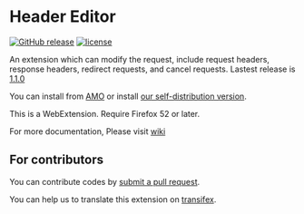 # Header Editor

[![GitHub release](https://img.shields.io/github/release/FirefoxBar/HeaderEditor.svg)](https://github.com/FirefoxBar/HeaderEditor/releases)
[![license](https://img.shields.io/github/license/FirefoxBar/HeaderEditor.svg)](https://github.com/FirefoxBar/HeaderEditor/blob/master/LICENSE)

An extension which can modify the request, include request headers, response headers, redirect requests, and cancel requests. Lastest release is [1.1.0](https://github.com/FirefoxBar/xStyle/releases/tag/1.1.0)

You can install from [AMO](https://addons.mozilla.org/zh-CN/firefox/addon/header-editor/) or install [our self-distribution version](https://github.com/FirefoxBar/HeaderEditor/releases).

This is a WebExtension. Require Firefox 52 or later.

For more documentation, Please visit [wiki](https://github.com/FirefoxBar/HeaderEditor/wiki)

## For contributors

You can contribute codes by [submit a pull request](https://github.com/FirefoxBar/HeaderEditor/compare).

You can help us to translate this extension on [transifex](https://www.transifex.com/sytec/header-editor/).
